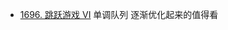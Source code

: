 - [1696. 跳跃游戏 VI](https://github.com/lsill/leetcode/blob/main/c_leetcode/src/deque_pra/deque_mid.cpp?plain=1#L8) 单调队列 逐渐优化起来的值得看